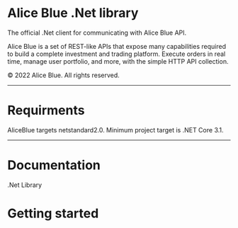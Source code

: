 <h1>Alice Blue .Net library</h1>

The official .Net client for communicating with Alice Blue API.

Alice Blue is a set of REST-like APIs that expose many capabilities required to build a complete investment and trading platform. Execute orders in real time, manage user portfolio, and more, with the simple HTTP API collection.

© 2022 Alice Blue. All rights reserved.

<hr>

<h1>Requirments</h1>

AliceBlue targets netstandard2.0. Minimum project target is .NET Core 3.1.

<hr>

<h1>Documentation</h1>

.Net Library

<h1>Getting started</h1>




